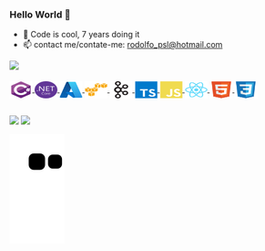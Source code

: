### Hello World 👋

- 🌱 Code is cool, 7 years doing it
- 📫 contact me/contate-me: rodolfo_psl@hotmail.com

<div align="left">
  <a href="https://github.com/Mathias2k">
  <img height="170em" src="https://github-readme-stats.vercel.app/api/top-langs/?username=Mathias2k&layout=compact&langs_count=7&theme=dracula"/>
</div>

  <div style="display: inline_block"><br>
  <img align="center" height="30" width="40" src="https://raw.githubusercontent.com/devicons/devicon/master/icons/csharp/csharp-original.svg">
    <img align="center" height="30" width="40" src="https://raw.githubusercontent.com/devicons/devicon/master/icons/dotnetcore/dotnetcore-original.svg">
    <img align="center" height="30" width="40" src="https://raw.githubusercontent.com/devicons/devicon/master/icons/azure/azure-original.svg">
    <img align="center" height="30" width="40" src="https://raw.githubusercontent.com/devicons/devicon/master/icons/amazonwebservices/amazonwebservices-original.svg">
    <img align="center" height="30" width="40" src="https://raw.githubusercontent.com/devicons/devicon/master/icons/apachekafka/apachekafka-original.svg">
  <img align="center" height="30" width="40" src="https://raw.githubusercontent.com/devicons/devicon/master/icons/typescript/typescript-plain.svg">
  <img align="center" height="30" width="40" src="https://raw.githubusercontent.com/devicons/devicon/master/icons/javascript/javascript-plain.svg">
  <img align="center" height="30" width="40" src="https://raw.githubusercontent.com/devicons/devicon/master/icons/react/react-original.svg">
  <img align="center" height="30" width="40" src="https://raw.githubusercontent.com/devicons/devicon/master/icons/html5/html5-original.svg">
  <img align="center" height="30" width="40" src="https://raw.githubusercontent.com/devicons/devicon/master/icons/css3/css3-original.svg">
</div>
  
 ##
  
  <div> 
  <a href = "mailto:rodolfo_psl@hotmail.com"><img src="https://img.shields.io/badge/-Hotmail-%23333?style=for-the-badge&logo=gmail&logoColor=white" target="_blank"></a>
  <a href="https://www.linkedin.com/in/rodolfo-mathias-a40281130" target="_blank"><img src="https://img.shields.io/badge/-LinkedIn-%230077B5?style=for-the-badge&logo=linkedin&logoColor=white" target="_blank"></a> 
 
  ![Snake animation](https://github.com/Mathias2k/Mathias2k/blob/output/github-contribution-grid-snake.svg)
 
</div>
